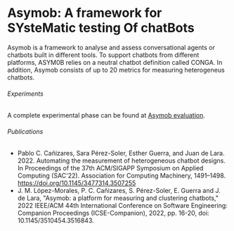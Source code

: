 # Asymob: A framework for SYsteMatic testing Of chatBots

Asymob is a framework to analyse and assess conversational agents or chatbots built in different tools. To support chatbots from different platforms, ASYM0B relies on a neutral chatbot definition called CONGA. In addition, Asymob consists of up to 20 metrics for measuring heterogeneus chatbots.

###### Experiments
A complete experimental phase can be found at [Asymob evaluation](https://github.com/ASYM0B/evaluation).

###### Publications

* Pablo C. Cañizares, Sara Pérez-Soler, Esther Guerra, and Juan de Lara. 2022. Automating the measurement of heterogeneous chatbot designs. In Proceedings of the 37th ACM/SIGAPP Symposium on Applied Computing (SAC'22). Association for Computing Machinery, 1491–1498. https://doi.org/10.1145/3477314.3507255
* J. M. López-Morales, P. C. Cañizares, S. Pérez-Soler, E. Guerra and J. de Lara, "Asymob: a platform for measuring and clustering chatbots," 2022 IEEE/ACM 44th International Conference on Software Engineering: Companion Proceedings (ICSE-Companion), 2022, pp. 16-20, doi: 10.1145/3510454.3516843.









